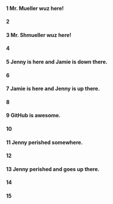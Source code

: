 #### 1 Mr. Mueller wuz here!
#### 2
#### 3 Mr. Shmueller wuz here!
#### 4
#### 5 Jenny is here and Jamie is down there.
#### 6
#### 7 Jamie is here and Jenny is up there.
#### 8
#### 9 GitHub is awesome.
#### 10
#### 11 Jenny perished somewhere.
#### 12
#### 13 Jenny perished and goes up there.
#### 14
#### 15